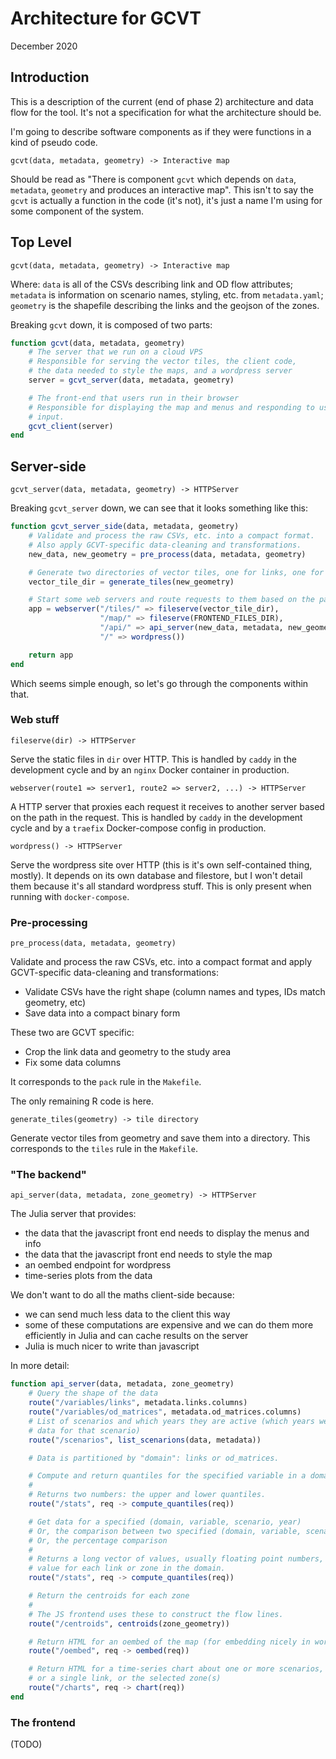 # Architecture for GCVT

December 2020

## Introduction

This is a description of the current (end of phase 2) architecture and data flow for the tool.
It's not a specification for what the architecture should be.

I'm going to describe software components as if they were functions in a kind of pseudo code.

```
gcvt(data, metadata, geometry) -> Interactive map
```

Should be read as "There is component `gcvt` which depends on `data`, `metadata`, `geometry` and produces an interactive map".
This isn't to say the `gcvt` is actually a function in the code (it's not), it's just a name I'm using for some component of the system.

## Top Level

```
gcvt(data, metadata, geometry) -> Interactive map
```

Where:
`data` is all of the CSVs describing link and OD flow attributes;
`metadata` is information on scenario names, styling, etc. from `metadata.yaml`;
`geometry` is the shapefile describing the links and the geojson of the zones.

Breaking `gcvt` down, it is composed of two parts:

```julia
function gcvt(data, metadata, geometry)
    # The server that we run on a cloud VPS
    # Responsible for serving the vector tiles, the client code,
    # the data needed to style the maps, and a wordpress server
    server = gcvt_server(data, metadata, geometry)

    # The front-end that users run in their browser
    # Responsible for displaying the map and menus and responding to user
    # input.
    gcvt_client(server)
end
```


## Server-side

```
gcvt_server(data, metadata, geometry) -> HTTPServer
```

Breaking `gcvt_server` down, we can see that it looks something like this:

```julia
function gcvt_server_side(data, metadata, geometry)
    # Validate and process the raw CSVs, etc. into a compact format.
    # Also apply GCVT-specific data-cleaning and transformations.
    new_data, new_geometry = pre_process(data, metadata, geometry)

    # Generate two directories of vector tiles, one for links, one for zones.
    vector_tile_dir = generate_tiles(new_geometry)

    # Start some web servers and route requests to them based on the path.
    app = webserver("/tiles/" => fileserve(vector_tile_dir),
                    "/map/" => fileserve(FRONTEND_FILES_DIR),
                    "/api/" => api_server(new_data, metadata, new_geometry.zones),
                    "/" => wordpress())

    return app
end
```

Which seems simple enough, so let's go through the components within that.


### Web stuff



```
fileserve(dir) -> HTTPServer
```

Serve the static files in `dir` over HTTP.
This is handled by `caddy` in the development cycle and by an `nginx` Docker container in production.


```
webserver(route1 => server1, route2 => server2, ...) -> HTTPServer
```

A HTTP server that proxies each request it receives to another server based on the path in the request.
This is handled by `caddy` in the development cycle and by a `traefix` Docker-compose config in production.


```
wordpress() -> HTTPServer
```

Serve the wordpress site over HTTP (this is it's own self-contained thing, mostly).
It depends on its own database and filestore, but I won't detail them because it's all standard wordpress stuff.
This is only present when running with `docker-compose`.


### Pre-processing

```
pre_process(data, metadata, geometry)
```

Validate and process the raw CSVs, etc. into a compact format
and apply GCVT-specific data-cleaning and transformations:

 - Validate CSVs have the right shape (column names and types, IDs match geometry, etc)
 - Save data into a compact binary form

These two are GCVT specific:

 - Crop the link data and geometry to the study area
 - Fix some data columns

It corresponds to the `pack` rule in the `Makefile`.

The only remaining R code is here.


```
generate_tiles(geometry) -> tile directory
```

Generate vector tiles from geometry and save them into a directory.
This corresponds to the `tiles` rule in the `Makefile`.


### "The backend"

```
api_server(data, metadata, zone_geometry) -> HTTPServer
```

The Julia server that provides:

- the data that the javascript front end needs to display the menus and info
- the data that the javascript front end needs to style the map
- an oembed endpoint for wordpress
- time-series plots from the data

We don't want to do all the maths client-side because:

- we can send much less data to the client this way
- some of these computations are expensive and we can do them more efficiently
  in Julia and can cache results on the server
- Julia is much nicer to write than javascript

In more detail:

```julia
function api_server(data, metadata, zone_geometry)
    # Query the shape of the data
    route("/variables/links", metadata.links.columns)
    route("/variables/od_matrices", metadata.od_matrices.columns)
    # List of scenarios and which years they are active (which years we have
    # data for that scenario)
    route("/scenarios", list_scenarions(data, metadata))

    # Data is partitioned by "domain": links or od_matrices.

    # Compute and return quantiles for the specified variable in a domain
    #
    # Returns two numbers: the upper and lower quantiles.
    route("/stats", req -> compute_quantiles(req))

    # Get data for a specified (domain, variable, scenario, year)
    # Or, the comparison between two specified (domain, variable, scenario, year).
    # Or, the percentage comparison
    #
    # Returns a long vector of values, usually floating point numbers, one
    # value for each link or zone in the domain.
    route("/stats", req -> compute_quantiles(req))

    # Return the centroids for each zone
    #
    # The JS frontend uses these to construct the flow lines.
    route("/centroids", centroids(zone_geometry))

    # Return HTML for an oembed of the map (for embedding nicely in wordpress and other places)
    route("/oembed", req -> oembed(req))

    # Return HTML for a time-series chart about one or more scenarios, or a
    # or a single link, or the selected zone(s)
    route("/charts", req -> chart(req))
end
```


### The frontend

(TODO)
